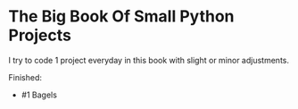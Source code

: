 # The Big Book Of Small Python Projects
I try to code 1 project everyday in this book with slight or minor adjustments.

Finished:
 * #1 Bagels

